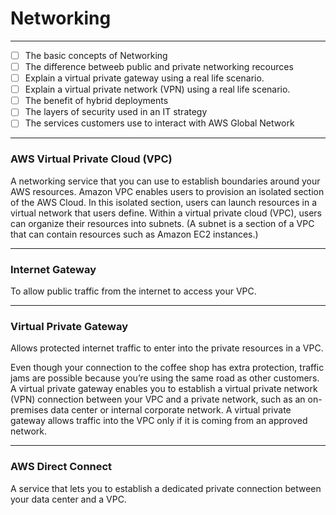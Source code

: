 # Networking
****
- [ ] The basic concepts of Networking
- [ ] The difference betweeb public and private networking recources
- [ ] Explain a virtual private gateway using a real life scenario. 
- [ ] Explain a virtual private network (VPN) using a real life scenario.
- [ ] The benefit of hybrid deployments
- [ ] The layers of security used in an IT strategy
- [ ] The services customers use to interact with AWS Global Network
****

### AWS Virtual Private Cloud (VPC)
A networking service that you can use to establish boundaries around your AWS resources.
Amazon VPC enables users to provision an isolated section of the AWS Cloud.
In this isolated section, users can launch resources in a virtual network that users define. 
Within a virtual private cloud (VPC), users can organize their resources into subnets. (A subnet is a section of a VPC that can contain resources such as Amazon EC2 instances.)

---

### Internet Gateway
To allow public traffic from the internet to access your VPC.

---

### Virtual Private Gateway
Allows protected internet traffic to enter into the private resources in a VPC.

Even though your connection to the coffee shop has extra protection, traffic jams are possible because you’re using the same road as other customers.
A virtual private gateway enables you to establish a virtual private network (VPN) connection between your VPC and a private network, such as an on-premises data center or internal corporate network. 
A virtual private gateway allows traffic into the VPC only if it is coming from an approved network.


---

### AWS Direct Connect
A service that lets you to establish a dedicated private connection between your data center and a VPC.  
